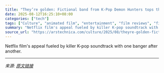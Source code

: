 ```yaml
---
title: "They’re golden: Fictional band from K-Pop Demon Hunters tops the charts"
date: 2025-08-12T16:25:10+08:00
categories: ["tech"]
tags: ["Culture", "animated film", "entertainment", "film reviews", "films", "K-Pop Demon Hunters", "Netflix", "reviews", "streaming television"]
summary: "Netflix film's appeal fueled by killer K-pop soundtrack with one banger after another."
source_url: "https://arstechnica.com/culture/2025/08/theyre-golden-fictional-band-fromk-pop-demon-hunters-tops-the-charts/"
---
```


Netflix film's appeal fueled by killer K-pop soundtrack with one banger after another.

---

*来源: [原文链接](https://arstechnica.com/culture/2025/08/theyre-golden-fictional-band-fromk-pop-demon-hunters-tops-the-charts/)*
